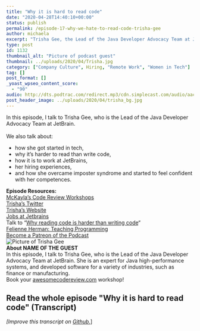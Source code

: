 ```yaml
---
title: "Why it is hard to read code"
date: "2020-04-28T14:40:10+00:00"
status: publish
permalink: /episode-17-why-we-hate-to-read-code-trisha-gee
author: michaela
excerpt: "Trisha Gee, the Lead of the Java Developer Advocacy Team at JetBrain, tells us why it is hard to read the code of other."
type: post
id: 1132
thumbnail_alt: "Picture of podcast guest"
thumbnail: ../uploads/2020/04/Trisha.jpg
category: ["Company Culture", Hiring, "Remote Work", "Women in Tech"]
tag: []
post_format: []
_yoast_wpseo_content_score:
  - "90"
audio: http://dts.podtrac.com/redirect.mp3/cdn.simplecast.com/audio/aaca90/aaca909a-e34f-49ae-a86f-f59e4fa807f0/b3702e2b-afde-4332-946d-d4d08dfb3d44/trisha-gee-audio-ready_tc.mp3
post_header_image: ../uploads/2020/04/trisha_bg.jpg
---
```


<div class="episode-about">
In this episode, I talk to Trisha Gee, who is the Lead of the Java Developer Advocacy Team at JetBrain.
<br/> <br/>We also talk about:
<ul>
<li> how she got started in tech,</li>
<li> why it’s harder to read than write code,</li>
<li> how it is to work at JetBrains,</li>
<li> her hiring experiences,</li>
<li> and how she overcame imposter syndrome and started to feel confident with her competences.</li>
</ul>
</div>
<div class=" episode-links">
<b>Episode Resources:</b><br/>
<a href="https://www.michaelagreiler.com/workshops/">McKayla’s Code Review Workshops</a><br/>
<a href="https://twitter.com/trisha_gee">Trisha’s Twitter</a><br/>
<a href="http://trishagee.github.io/">Trisha’s Website</a><br/>
<a href="https://www.jetbrains.com/careers/jobs/">Jobs at Jetbrains</a><br/>
Talk to “<a href="https://trishagee.github.io/presentation/reading_code/">Why reading code is harder than writing code</a>“<br/>
<a href="https://www.youtube.com/watch?v=g1ib43q3uXQ">Felienne Herman: Teaching Programming</a><br/>
<a href="https://www.patreon.com/doctormckayla">Become a Patreon of the Podcast</a><br/>
</div>

<div class="row pt-2 align-items-center">
<div class="col-4 guest-picture">
<img src="../uploads/2020/04/Trisha.jpg" alt="Picture of Trisha Gee"/>
</div>
<div class="col-8 guest-about">
<b>About NAME OF THE GUEST</b><br/>
In this episode, I talk to Trisha Gee, who is the Lead of the Java Developer Advocacy Team at JetBrain. She is an expert for Java high-performance systems, and developed software for a variety of industries, such as finance or manufacturing.
</div>
</div>

<div class="sponsorship">
Book your <a href="https://www.michaelagreiler.com/workshops">awesomecodereview.com</a> workshop!
</div> 

## Read the whole episode "Why it is hard to read code" (Transcript)

_\[Improve this transcript on [Github](https://github.com/mgreiler/se-unlocked/tree/master/Transcripts)_[.](https://github.com/mgreiler/se-unlocked/tree/master/Transcripts)\]
